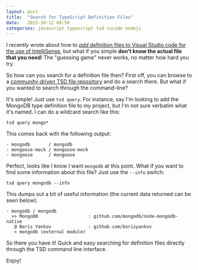 ```yaml
---
layout: post
title:  "Search for TypeScript Definition Files"
date:   2015-10-12 08:56
categories: javascript typescript tsd vscode nodejs
---
```

I recently wrote about how to [*add* definition files to Visual Studio code for the use of IntelliSense](http://tstringer.github.io/nodejs/vscode/visual-studio/2015/10/07/vscode-add-nodejs-intellisense.html]), but what if you simple **don't know the actual file that you need**!  The "guessing game" never works, no matter how hard you try.

So how can you search for a definition file then?  First off, you can browse to a [community-driven TSD file repository](http://definitelytyped.org/tsd/) and do a search there.  But what if you wanted to search through the command-line?

It's simple!  Just use `tsd query`.  For instance, say I'm looking to add the MongoDB type definition file to my project, but I'm not sure verbatim what it's named.  I can do a wildcard search like this:

```
tsd query mongo*
```

This comes back with the following output:


    - mongodb       / mongodb
    - mongoose-mock / mongoose-mock
    - mongoose      / mongoose


Perfect, looks like I know I want `mongodb` at this point.  What if you want to find some information about this file?  Just use the `--info` switch:

```
tsd query mongodb --info
```

This dumps out a bit of useful information (the current data returned can be seen below):


    - mongodb / mongodb
      >> MongoDB                   : github.com/mongodb/node-mongodb-native
       @ Boris Yankov              : github.com/borisyankov
       < mongodb (external module)


So there you have it!  Quick and easy searching for definition files directly through the TSD command line interface.

Enjoy!